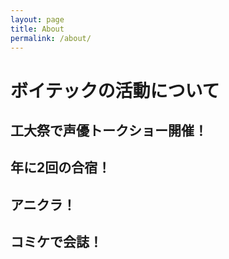 ```yaml
---
layout: page
title: About
permalink: /about/
---
```

# ボイテックの活動について

## 工大祭で声優トークショー開催！

## 年に2回の合宿！

## アニクラ！

## コミケで会誌！

